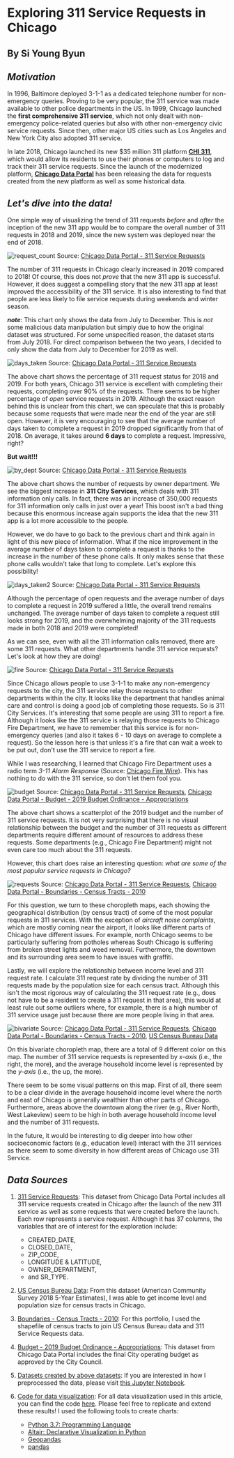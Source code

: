 # Exploring 311 Service Requests in Chicago
## By Si Young Byun

## *Motivation*

In 1996, Baltimore deployed 3-1-1 as a dedicated telephone number for
non-emergency queries. Proving to be very popular, the 311 service was made
available to other police departments in the US. In 1999, Chicago launched the
__first comprehensive 311 service__, which not only dealt with non-emergency
police-related queries but also with other non-emergency civic service requests.
Since then, other major US cities such as Los Angeles and New York City also
adopted 311 service.

In late 2018, Chicago launched its new $35 million 311 platform [__CHI 311__](
https://311.chicago.gov/s/?language=en_US), which would allow its residents to
use their phones or computers to log and track their 311 service requests. Since
the launch of the modernized platform, [__Chicago Data Portal__](
https://data.cityofchicago.org/Service-Requests/311-Service-Requests/v6vf-nfxy) 
has been releasing the data for requests created from the new platform as well
as some historical data. 

## *Let's dive into the data!*

One simple way of visualizing the trend of 311 requests *before* and *after* the
inception of the new 311 app would be to compare the overall number of 311 
requests in 2018 and 2019, since the new system was deployed near the end of 
2018.

![request_count](images/request_number_viz.png)
Source: [Chicago Data Portal - 311 Service Requests](https://data.cityofchicago.org/Service-Requests/311-Service-Requests/v6vf-nfxy)
 
The number of 311 requests in Chicago clearly increased in 2019 compared to 
2018! Of course, this does not *prove* that the new 311 app is successful. 
However, it does suggest a compelling story that the new 311 app at least 
improved the accessibility of the 311 service. It is also interesting to find 
that people are less likely to file service requests during weekends and winter 
season.

__*note*__: This chart only shows the data from July to December. This is *not* 
some malicious data manipulation but simply due to how the original dataset was 
structured. For some unspecified reason, the dataset starts from July 2018. For 
direct comparison between the two years, I decided to only show the data from 
July to December for 2019 as well.

![days_taken](images/days_taken_viz.png)
Source: [Chicago Data Portal - 311 Service Requests](https://data.cityofchicago.org/Service-Requests/311-Service-Requests/v6vf-nfxy)

The above chart shows the percentage of 311 request status for 2018 and 2019. 
For both years, Chicago 311 service is excellent with completing their requests, 
completing over 90% of the requests. There seems to be higher percentage of 
*open* service requests in 2019. Although the exact reason behind this is 
unclear from this chart, we can speculate that this is probably because some 
requests that were made near the end of the year are still open. However, it 
is very encouraging to see that the average number of days taken to complete 
a request in 2019 dropped significantly from that of 2018. On average, it takes 
around __6 days__ to complete a request. Impressive, right?

__But wait!!!__

![by_dept](images/dept_viz.png)
Source: [Chicago Data Portal - 311 Service Requests](https://data.cityofchicago.org/Service-Requests/311-Service-Requests/v6vf-nfxy)

The above chart shows the number of requests by owner department. We see the
biggest increase in __311 City Services__, which deals with 311 information only
calls. In fact, there was an increase of 350,000 requests for 311 information
only calls in just over a year! This boost isn't a bad thing because this enormous
increase again supports the idea that the new 311 app is a lot more accessible to
the people. 

However, we do have to go back to the previous chart and think again in light of
this new piece of information. What if the nice improvement in the average number of days
taken to complete a request is thanks to the increase in the number of these phone calls.
It only makes sense that these phone calls wouldn't take that long to complete.
Let's explore this possibility!

![days_taken2](images/days_taken2_viz.png)
Source: [Chicago Data Portal - 311 Service Requests](https://data.cityofchicago.org/Service-Requests/311-Service-Requests/v6vf-nfxy)

Although the percentage of open requests and the average number of days to
complete a request in 2019 suffered a little, the overall trend remains unchanged.
The average number of days taken to complete a request still looks strong for 2019,
and the overwhelming majority of the 311 requests made in both 2018 and 2019 were
completed!

As we can see, even with all the 311 information calls removed, there are some 311
requests. What other departments handle 311 service requests? Let's look at how
they are doing!

![fire](images/fire.png)
Source: [Chicago Data Portal - 311 Service Requests](https://data.cityofchicago.org/Service-Requests/311-Service-Requests/v6vf-nfxy)

Since Chicago allows people to use 3-1-1 to make any non-emergency requests to
the city, the 311 service relay those requests to other departments within the city.
It looks like the department that handles animal care and control is doing a good
job of completing those requests. So is 311 City Services.
It's interesting that some people are using 311 to report a fire. Although it looks
like the 311 service is relaying those requests to Chicago Fire Department, we have to
remember that this service is for non-emergency queries (and also it takes 6 - 
10 days on average to complete a request). So the lesson here is that unless it's a fire
that can wait a week to be put out, don't use the 311 service to report a fire.

While I was researching, I learned that Chicago Fire Department uses a radio term *3-11
Alarm Response* (Source: [Chicago Fire Wire](http://www.chicagofirewire.com/chicago-fire-resources/chicago-fire-department-radio-terms-lingo/)). 
This has nothing to do with the 311 service, so don't let them fool you.

![budget](images/dept_funding_viz.png)
Source: [Chicago Data Portal - 311 Service Requests](https://data.cityofchicago.org/Service-Requests/311-Service-Requests/v6vf-nfxy), [Chicago Data Portal - Budget - 2019 Budget Ordinance - Appropriations](https://data.cityofchicago.org/Administration-Finance/Budget-2019-Budget-Ordinance-Appropriations/h9rt-tsn7)

The above chart shows a scatterplot of the 2019 budget and the number of 311 
service requests. It is not very surprising that there is no visual relationship 
between the budget and the number of 311 requests as different departments require
different amount of resources to address these requests. Some departments (e.g., 
Chicago Fire Department) might not even care too much about the 311 requests.

However, this chart does raise an interesting question: *what are some of the most
popular service requests in Chicago?*

![requests](images/repeated_choropleth.png)
Source: [Chicago Data Portal - 311 Service Requests](https://data.cityofchicago.org/Service-Requests/311-Service-Requests/v6vf-nfxy), [Chicago Data Portal - Boundaries - Census Tracts - 2010](https://data.cityofchicago.org/Facilities-Geographic-Boundaries/Boundaries-Census-Tracts-2010/5jrd-6zik)

For this question, we turn to these choropleth maps, each showing the geographical
distribution (by census tract) of some of the most popular requests in 311 services. 
With the exception of *aircraft noise complaints*, which are mostly coming near the 
airport, it looks like different parts of Chicago have different issues. For example, 
north Chicago seems to be particularly suffering from potholes whereas South Chicago 
is suffering from broken street lights and weed removal. Furthermore, the downtown 
and its surrounding area seem to have issues with graffiti.

Lastly, we will explore the relationship between income level and 311 request rate. 
I calculate 311 request rate by dividing the number of 311 requests made by the 
population size for each census tract. Although this isn't the most rigorous way 
of calculating the 311 request rate (e.g., does not have to be a resident to 
create a 311 request in that area), this would at least rule out some outliers 
where, for example, there is a high number of 311 service usage just because 
there are more people living in that area.

![bivariate](images/biv_choro_viz.png)
Source: [Chicago Data Portal - 311 Service Requests](https://data.cityofchicago.org/Service-Requests/311-Service-Requests/v6vf-nfxy), [Chicago Data Portal - Boundaries - Census Tracts - 2010](https://data.cityofchicago.org/Facilities-Geographic-Boundaries/Boundaries-Census-Tracts-2010/5jrd-6zik), [US Census Bureau Data](https://www.census.gov/)

On this bivariate choropleth map, there are a total of 9 different color on this 
map. The number of 311 service requests is represented by *x-axis* (i.e., the 
right, the more), and the average household income level is represented by the 
*y-axis* (i.e., the up, the more).

There seem to be some visual patterns on this map. First of all, there seem to 
be a clear divide in the average household income level where the north and east 
of Chicago is generally wealthier than other parts of Chicago. Furthermore, 
areas above the downtown along the river (e.g., River North, West Lakeview) seem 
to be high in both average household income level and the number of 311 requests. 

In the future, it would be interesting to dig deeper into how other socioeconomic 
factors (e.g., education level) interact with the 311 services as there seem to 
some diversity in how different areas of Chicago use 311 Service.

## *Data Sources*

1. [311 Service Requests](https://data.cityofchicago.org/Service-Requests/311-Service-Requests/v6vf-nfxy): This dataset from Chicago Data Portal includes all 311 service
requests created in Chicago after the launch of the new 311 service as well as
some requests that were created before the launch. Each row represents a service 
request. Although it has 37 columns, the variables that are of interest for the
exploration include:
    - CREATED_DATE,
    - CLOSED_DATE,
    - ZIP_CODE,
    - LONGITUDE & LATITUDE,
    - OWNER_DEPARTMENT,
    - and SR_TYPE. 

2. [US Census Bureau Data](https://www.census.gov/):
From this dataset (American Community Survey 2018 5-Year Estimates),
I was able to get income level and population size for census tracts in Chicago.

3. [Boundaries - Census Tracts - 2010](https://data.cityofchicago.org/Facilities-Geographic-Boundaries/Boundaries-Census-Tracts-2010/5jrd-6zik):
For this portfolio, I used the shapefile of census tracts to join US Census
Bureau data and 311 Service Requests data.

4. [Budget - 2019 Budget Ordinance - Appropriations](https://data.cityofchicago.org/Administration-Finance/Budget-2019-Budget-Ordinance-Appropriations/h9rt-tsn7):
This dataset from Chicago Data Portal includes the final City operating budget as approved by the City Council.

5. [Datasets created by above datasets](https://github.com/siyoungbyun/311-requests-dataviz/tree/master/data): If you are interested in how I preprocessed the data, please visit [this Jupyter Notebook](https://github.com/siyoungbyun/311-requests-dataviz/blob/master/data_preprocessing.ipynb).

6. [Code for data visualization](https://github.com/siyoungbyun/311-requests-dataviz/blob/master/311_service_requests_portfolio.ipynb): For all data visualization used in this article, you can find the code [here](https://github.com/siyoungbyun/311-requests-dataviz/blob/master/311_service_requests_portfolio.ipynb). Please feel free to replicate and extend these results! I used the following tools to create charts:
    - [Python 3.7: Programming Language](https://www.python.org/)
    - [Altair: Declarative Visualization in Python](https://altair-viz.github.io/)
    - [Geopandas](https://geopandas.org/)
    - [pandas](https://pandas.pydata.org/)


